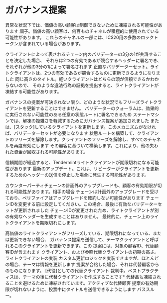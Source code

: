 # ガバナンス提案

異常な状況下では、価値の高い顧客は制御できないために凍結される可能性があります
調子。価値の高い顧客は、何百ものチャネルが積極的に使用されている可能性があります。
これらのチャネルの一部には、ICS20用の多数のロックトークンが含まれている場合があります。

クライアントによって表されるチェーン内のバリデーターの3分の1が共謀することを決定した場合、
それらは2つの有効であるが競合するヘッダーに署名でき、それぞれが他の3分の1によって署名されます
正直なバリデーターセット。ライトクライアントは、2つの有効であるが競合するものに更新できるようになりました
同じ高さのタイトル。軽いクライアントはどちらの頭が信頼できるかわからないので、
そのような違法行為の証拠を提出すると、ライトクライアントが凍結する可能性があります。

ガバナンスの提案が可決されない限り、どのような状況でもフリーズライトクライアントを更新することはできません。
バリデーターのクォーラムは、効果的に実行されない可能性のある任意の状態ルートに署名できるため
ステートマシンでは、解凍の複雑さを軽減するためにガバナンス提案が追加されました
または、[スタック]しているクライアントを更新します。このメカニズムがなければ、バリデーターセットが必要になります
状態ルートを構築して、クライアントのフリーズを解除します。クライアントのフリーズを解除し、すべてのチャネルを再度有効にします
その顧客に基づいて構築します。これにより、他の失われた資金が回収される可能性があります。

信頼期間が経過すると、Tendermintライトクライアントが期限切れになる可能性があります
最新のアップデート。これは、リピーターがクライアントを更新するためのヘッダーの送信を停止した場合に発生する可能性があります。

カウンターパーティチェーンの計画外のアップグレードも、顧客の有効期限が切れる可能性があります。相手の場合
チェーンは計画外のアップグレードを受けており、ベリファイアはアップグレードを確約しない可能性があります
チェーンIDを変更する前に設定してください。この場合、最後に有効なバリデーターセットが更新されました
チェーンIDが変更されたため、ライトクライアントが別の有効なヘッダーを生成することはありません。
最終的に、チェーン上のライトクライアントを期限切れにします。

高価値のライトクライアントがフリーズしている、期限切れになっている、または更新できない場合、
ガバナンス提案を送信して、テーマクライアントと呼ばれるこのクライアントを更新できます。この
提案には、対象の顧客ID、代替顧客IDが含まれます
クライアント、および参照代替クライアントの初期の高さ。ライトクライアントの実装
カスタム更新ロジックを実装できますが、ほとんどの場合、テーマは情報を更新します
提案が合格した場合、それは代替顧客からのものになります。 [代役]としての代替クライアント
裁判中。ベストプラクティスは、テーマの後に代替クライアントを作成することです*
代替品も凍結されることを避けるために凍結されています。アクティブな代替顧客
提案の有効期限が切れないように、投票中にタイトルを送信できるようにします
パススルー。